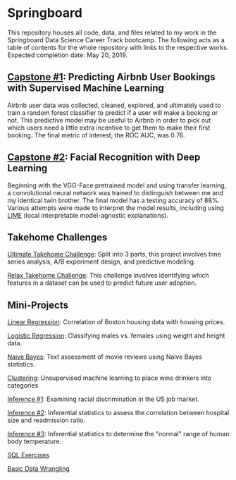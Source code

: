 # Springboard

This repository houses all code, data, and files related to my work in the Springboard Data Science Career Track bootcamp. The following acts as a table of contents for the whole repository with links to the respective works. Expected completion date: May 20, 2019.

## [Capstone #1](https://github.com/Aejohnso/Springboard/tree/master/Capstone_1_Project): Predicting Airbnb User Bookings with Supervised Machine Learning
Airbnb user data was collected, cleaned, explored, and ultimately used to train a random forest classifier to predict if a user will make a booking or not. This predictive model may be useful to Airbnb in order to pick out which users need a little extra incentive to get them to make their first booking. The final metric of interest, the ROC AUC, was 0.76.

## [Capstone #2](https://github.com/Aejohnso/Springboard/tree/master/Capstone_2_Project): Facial Recognition with Deep Learning
Beginning with the VGG-Face pretrained model and using transfer learning, a convolutional neural network was trained to distinguish between me and my identical twin brother. The final model has a testing accuracy of 88%. Various attempts were made to interpret the model results, including using [LIME](https://github.com/marcotcr/lime) (local interpretable model-agnostic explanations).

## Takehome Challenges

[Ultimate Takehome Challenge](https://github.com/Aejohnso/Springboard/tree/master/Ultimate_Takehome_Challenge): Split into 3 parts, this project involves time series analysis, A/B experiment design, and predictive modeling.

[Relax Takehome Challenge](https://github.com/Aejohnso/Springboard/tree/master/Relax_Takehome_Challenge): This challenge involves identifying which features in a dataset can be used to predict future user adoption.

## Mini-Projects

[Linear Regression](https://github.com/Aejohnso/Springboard/blob/master/Linear_Regression_Project.ipynb): Correlation of Boston housing data with housing prices.

[Logistic Regression](https://github.com/Aejohnso/Springboard/blob/master/Logistic_Regression_Project.ipynb): Classifying males vs. females using weight and height data.

[Naive Bayes](https://github.com/Aejohnso/Springboard/blob/master/Naive_Bayes_MiniProject.ipynb): Text assessment of movie reviews using Naive Bayes statistics.

[Clustering](https://github.com/Aejohnso/Springboard/blob/master/Clustering_MiniProject.ipynb): Unsupervised machine learning to place wine drinkers into categories

[Inference #1](https://github.com/Aejohnso/Springboard/blob/master/Inference_Discrimination.ipynb): Examining racial discrimination in the US job market.

[Inference #2](https://github.com/Aejohnso/Springboard/blob/master/Inference_Hospital_Readmittance.ipynb): Inferential statistics to assess the correlation between hospital size and readmission ratio.

[Inference #3](https://github.com/Aejohnso/Springboard/blob/master/Inference_Human_Temperature.ipynb): Inferential statistics to determine the "normal" range of human body temperature.

[SQL Exercises](https://github.com/Aejohnso/Springboard/blob/master/SQL_project.txt)

[Basic Data Wrangling](https://github.com/Aejohnso/Springboard/blob/master/API_data_wrangling_mini_project.ipynb)
